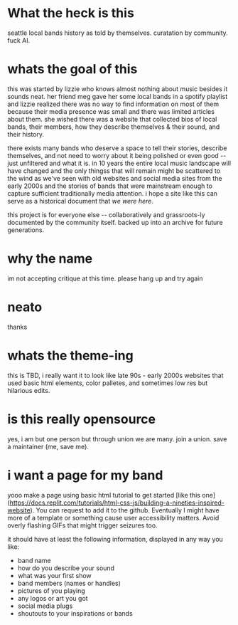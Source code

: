 # What the heck is this
seattle local bands history as told by themselves. curatation by community. fuck AI. 

# whats the goal of this
this was started by lizzie who knows almost nothing about music besides it sounds neat. her friend meg gave her some local bands in a spotify playlist and lizzie realized there was no way to find information on most of them because their media presence was small and there was limited articles about them. she wished there was a website that collected bios of local bands, their members, how they describe themselves & their sound, and their history.

there exists many bands who deserve a space to tell their stories, describe themselves, and not need to worry about it being polished or even good -- just unfiltered and what it is. in 10 years the entire local music landscape will have changed and the only thingss that will remain might be scattered to the wind as we've seen with old websites and social media sites from the early 2000s and the stories of bands that were mainstream enough to capture sufficient traditionally media attention. i hope a site like this can serve as a historical document that _we were here_.

this project is for everyone else -- collaboratively and grassroots-ly documented by the community itself. backed up into an archive for future generations.

# why the name
im not accepting critique at this time. please hang up and try again

# neato 
thanks

# whats the theme-ing
this is TBD, i really want it to look like late 90s - early 2000s websites that used basic html elements, color palletes, and sometimes low res but hilarious edits.

# is this really opensource
yes, i am but one person but through union we are many. join a union. save a maintainer (me, save me). 

# i want a page for my band
yooo make a page using basic html tutorial to get started [like this one] (https://docs.replit.com/tutorials/html-css-js/building-a-nineties-inspired-website). You can request to add it to the github. Eventually I might have more of a template or something cause user accessibility matters. Avoid overly flashing GIFs that might trigger seizures too.

it should have at least the following information, displayed in any way you like:
- band name
- how do you describe your sound
- what was your first show
- band members (names or handles)
- pictures of you playing
- any logos or art you got
- social media plugs
- shoutouts to your inspirations or bands
